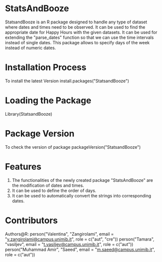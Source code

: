 # StatsAndBooze
StatsandBooze is an R package designed to handle any type of dataset where dates and times need to be observed. It can be used to find the appropriate date for Happy Hours with the given datasets. It can be used for extending the "parse_dates" function so that we can use the time intervals instead of single dates. This package allows to specify days of the week instead of numeric dates.

# Installation Process
To install the latest Version
install.packages("StatsandBooze")

# Loading the Package
Library(StatsandBooze)

# Package Version
To check the version of package
packageVersion("StatsandBooze")

# Features
1. The functionalities of the newly created package "StatsAndBooze" are the modification of dates and times.
2. It can be used to define the order of days.
3. It can be used to automatically convert the strings into corresponding dates.

# Contributors
Authors@R: person("Valentina", "Zangirolami", email = "v.zangirolami@campus.unimib.it",
  role = c("aut", "cre"))
person("Tamara", "vasiljev", email = "t.vasiljev@campus.unimib.it", 
  role = c("aut"))
person("Muhammad Amir", "Saeed", email = "m.saeed@campus.unimib.it", 
  role = c("aut"))
